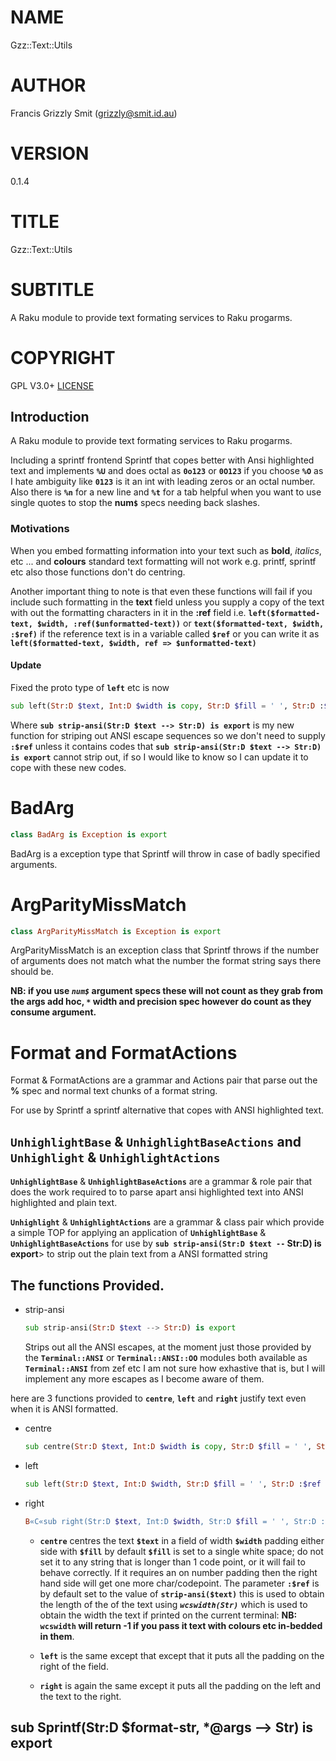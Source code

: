 NAME
====

Gzz::Text::Utils 

AUTHOR
======

Francis Grizzly Smit (grizzly@smit.id.au)

VERSION
=======

0.1.4

TITLE
=====

Gzz::Text::Utils

SUBTITLE
========

A Raku module to provide text formating services to Raku progarms.

COPYRIGHT
=========

GPL V3.0+ [LICENSE](https://github.com/grizzlysmit/Gzz-Text-Utils/blob/main/LICENSE)

Introduction
------------

A Raku module to provide text formating services to Raku progarms.

Including a sprintf frontend Sprintf that copes better with Ansi highlighted text and implements **`%U`** and does octal as **`0o123`** or **`0O123`** if you choose **`%O`** as I hate ambiguity like **`0123`** is it an int with leading zeros or an octal number. Also there is **`%n`** for a new line and **`%t`** for a tab helpful when you want to use single quotes to stop the **num`$`** specs needing back slashes.

### Motivations

When you embed formatting information into your text such as **bold**, *italics*, etc ... and **colours** standard text formatting will not work e.g. printf, sprintf etc also those functions don't do centring.

Another important thing to note is that even these functions will fail if you include such formatting in the **text** field unless you supply a copy of the text with out the formatting characters in it in the **:ref** field i.e. **`left($formatted-text, $width, :ref($unformatted-text))`** or **`text($formatted-text, $width, :$ref)`** if the reference text is in a variable called **`$ref`** or you can write it as **`left($formatted-text, $width, ref => $unformatted-text)`**

#### Update

Fixed the proto type of **`left`** etc is now 

```raku
sub left(Str:D $text, Int:D $width is copy, Str:D $fill = ' ', Str:D :$ref = strip-ansi($text), Int:D :$precision = 0, Str:D :$ellipsis = '' --> Str) is export
```

Where **`sub strip-ansi(Str:D $text --> Str:D) is export`** is my new function for striping out ANSI escape sequences so we don't need to supply **`:$ref`** unless it contains codes that **`sub strip-ansi(Str:D $text --> Str:D) is export`** cannot strip out, if so I would like to know so I can update it to cope with these new codes.

BadArg
======

```raku
class BadArg is Exception is export
```

BadArg is a exception type that Sprintf will throw in case of badly specified arguments.

ArgParityMissMatch
==================

```raku
class ArgParityMissMatch is Exception is export
```

ArgParityMissMatch is an exception class that Sprintf throws if the number of arguments does not match what the number the format string says there should be.

**NB: if you use *`num$`* argument specs these will not count as they grab from the args add hoc, *`*`* width and precision spec however do count as they consume argument.**

Format and FormatActions
========================

Format & FormatActions are a grammar and Actions pair that parse out the **%** spec and normal text chunks of a format string.

For use by Sprintf a sprintf alternative that copes with ANSI highlighted text.

`UnhighlightBase` & `UnhighlightBaseActions` and `Unhighlight` & `UnhighlightActions`
-------------------------------------------------------------------------------------

**`UnhighlightBase`** & **`UnhighlightBaseActions`** are a grammar & role pair that does the work required to to parse apart ansi highlighted text into ANSI highlighted and plain text. 

**`Unhighlight`** & **`UnhighlightActions`** are a grammar & class pair which provide a simple TOP for applying an application of **`UnhighlightBase`** & **`UnhighlightBaseActions`** for use by **`sub strip-ansi(Str:D $text --` Str:D) is export**> to strip out the plain text from a ANSI formatted string

The functions Provided.
-----------------------

  * strip-ansi

    ```raku
    sub strip-ansi(Str:D $text --> Str:D) is export
    ```

    Strips out all the ANSI escapes, at the moment just those provided by the **`Terminal::ANSI`** or **`Terminal::ANSI::OO`** modules both available as **`Terminal::ANSI`** from zef etc I am not sure how exhastive that is, but I will implement any more escapes as I become aware of them. 

here are 3 functions provided to **`centre`**, **`left`** and **`right`** justify text even when it is ANSI formatted.

  * centre

    ```raku
    sub centre(Str:D $text, Int:D $width is copy, Str:D $fill = ' ', Str:D :$ref = $text --> Str)
    ```

  * left

    ```raku
    sub left(Str:D $text, Int:D $width, Str:D $fill = ' ', Str:D :$ref = $text --> Str)
    ```

  * right

    ```raku
    B«C«sub right(Str:D $text, Int:D $width, Str:D $fill = ' ', Str:D :$ref = $text --> Str)»»
    ```

    * **`centre`** centres the text **`$text`** in a field of width **`$width`** padding either side with **`$fill`** by default **`$fill`** is set to a single white space; do not set it to any string that is longer than 1 code point, or it will fail to behave correctly. If it requires an on number padding then the right hand side will get one more char/codepoint. The parameter **`:$ref`** is by default set to the value of **`strip-ansi($text)`** this is used to obtain the length of the of the text using ***`wcswidth(Str)`*** which is used to obtain the width the text if printed on the current terminal: **NB: `wcswidth` will return -1 if you pass it text with colours etc in-bedded in them**.

    * **`left`** is the same except that except that it puts all the padding on the right of the field.

    * **`right`** is again the same except it puts all the padding on the left and the text to the right.

sub Sprintf(Str:D $format-str, *@args --> Str) is export 
---------------------------------------------------------

